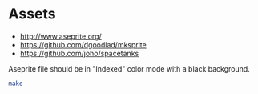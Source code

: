 # Assets

- http://www.aseprite.org/
- https://github.com/dgoodlad/mksprite
- https://github.com/joho/spacetanks

Aseprite file should be in "Indexed" color mode with a black background.

``` sh
make
```

